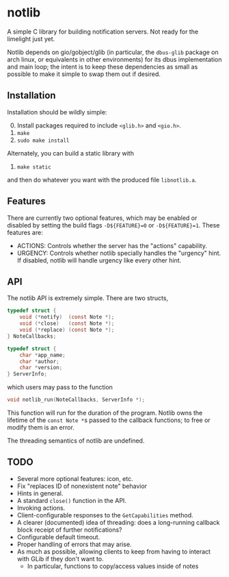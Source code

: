 # notlib

A simple C library for building notification servers.  Not ready for the limelight just yet.

Notlib depends on gio/gobject/glib (in particular, the `dbus-glib` package on arch linux, or equivalents in other environments) for its dbus implementation and main loop; the intent is to keep these dependencies as small as possible to make it simple to swap them out if desired.


## Installation

Installation should be wildly simple:

0. Install packages required to include `<glib.h>` and `<gio.h>`.
1. `make`
2. `sudo make install`

Alternately, you can build a static library with

1. `make static`

and then do whatever you want with the produced file `libnotlib.a`.


## Features

There are currently two optional features, which may be enabled or disabled by setting the build flags `-D${FEATURE}=0` or `-D${FEATURE}=1`.  These features are:

 - ACTIONS: Controls whether the server has the "actions" capability.
 - URGENCY: Controls whether notlib specially handles the "urgency" hint.  If disabled, notlib will handle urgency like every other hint.


## API

The notlib API is extremely simple.  There are two structs,

```c
typedef struct {
    void (*notify)  (const Note *);
    void (*close)   (const Note *);
    void (*replace) (const Note *);
} NoteCallbacks;

typedef struct {
    char *app_name;
    char *author;
    char *version;
} ServerInfo;
```

which users may pass to the function

```c
void notlib_run(NoteCallbacks, ServerInfo *);
```

This function will run for the duration of the program.  Notlib owns the lifetime of the `const Note *`s passed to the callback functions; to free or modify them is an error.

The threading semantics of notlib are undefined.


## TODO

 - Several more optional features: icon, etc.
 - Fix "replaces ID of nonexistent note" behavior
 - Hints in general.
 - A standard `close()` function in the API.
 - Invoking actions.
 - Client-configurable responses to the `GetCapabilities` method.
 - A clearer (documented) idea of threading: does a long-running callback block receipt of further notifications?
 - Configurable default timeout.
 - Proper handling of errors that may arise.
 - As much as possible, allowing clients to keep from having to interact with GLib if they don't want to.
    - In particular, functions to copy/access values inside of notes
